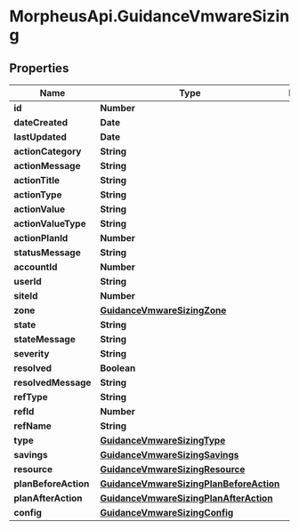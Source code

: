 # MorpheusApi.GuidanceVmwareSizing

## Properties

Name | Type | Description | Notes
------------ | ------------- | ------------- | -------------
**id** | **Number** |  | [optional] 
**dateCreated** | **Date** |  | [optional] 
**lastUpdated** | **Date** |  | [optional] 
**actionCategory** | **String** |  | [optional] 
**actionMessage** | **String** |  | [optional] 
**actionTitle** | **String** |  | [optional] 
**actionType** | **String** |  | [optional] 
**actionValue** | **String** |  | [optional] 
**actionValueType** | **String** |  | [optional] 
**actionPlanId** | **Number** |  | [optional] 
**statusMessage** | **String** |  | [optional] 
**accountId** | **Number** |  | [optional] 
**userId** | **String** |  | [optional] 
**siteId** | **Number** |  | [optional] 
**zone** | [**GuidanceVmwareSizingZone**](GuidanceVmwareSizingZone.md) |  | [optional] 
**state** | **String** |  | [optional] 
**stateMessage** | **String** |  | [optional] 
**severity** | **String** |  | [optional] 
**resolved** | **Boolean** |  | [optional] 
**resolvedMessage** | **String** |  | [optional] 
**refType** | **String** |  | [optional] 
**refId** | **Number** |  | [optional] 
**refName** | **String** |  | [optional] 
**type** | [**GuidanceVmwareSizingType**](GuidanceVmwareSizingType.md) |  | [optional] 
**savings** | [**GuidanceVmwareSizingSavings**](GuidanceVmwareSizingSavings.md) |  | [optional] 
**resource** | [**GuidanceVmwareSizingResource**](GuidanceVmwareSizingResource.md) |  | [optional] 
**planBeforeAction** | [**GuidanceVmwareSizingPlanBeforeAction**](GuidanceVmwareSizingPlanBeforeAction.md) |  | [optional] 
**planAfterAction** | [**GuidanceVmwareSizingPlanAfterAction**](GuidanceVmwareSizingPlanAfterAction.md) |  | [optional] 
**config** | [**GuidanceVmwareSizingConfig**](GuidanceVmwareSizingConfig.md) |  | [optional] 


